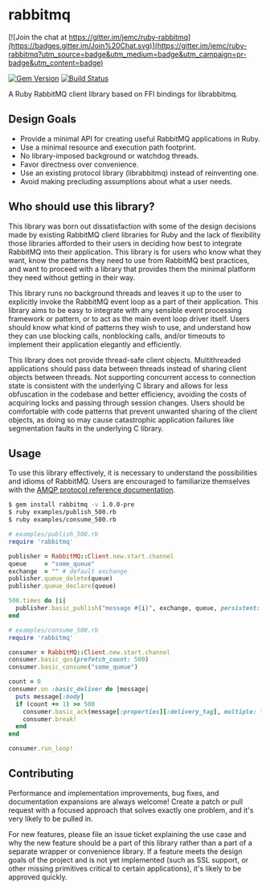 # rabbitmq

[![Join the chat at https://gitter.im/jemc/ruby-rabbitmq](https://badges.gitter.im/Join%20Chat.svg)](https://gitter.im/jemc/ruby-rabbitmq?utm_source=badge&utm_medium=badge&utm_campaign=pr-badge&utm_content=badge)

[![Gem Version](https://badge.fury.io/rb/rabbitmq.png)](http://badge.fury.io/rb/rabbitmq)
[![Build Status](https://circleci.com/gh/jemc/ruby-rabbitmq/tree/master.svg?style=svg)](https://circleci.com/gh/jemc/ruby-rabbitmq/tree/master)

A Ruby RabbitMQ client library based on FFI bindings for librabbitmq.

## Design Goals

- Provide a minimal API for creating useful RabbitMQ applications in Ruby.
- Use a minimal resource and execution path footprint.
- No library-imposed background or watchdog threads.
- Favor directness over convenience.
- Use an existing protocol library (librabbitmq) instead of reinventing one.
- Avoid making precluding assumptions about what a user needs.

## Who should use this library?

This library was born out dissatisfaction with some of the design decisions made by existing RabbitMQ client libraries for Ruby and the lack of flexibility those libraries afforded to their users in deciding how best to integrate RabbitMQ into their application. This library is for users who know what they want, know the patterns they need to use from RabbitMQ best practices, and want to proceed with a library that provides them the minimal platform they need without getting in their way.

This library runs no background threads and leaves it up to the user to explicitly invoke the RabbitMQ event loop as a part of their application. This library aims to be easy to integrate with any sensible event processing framework or pattern, or to act as the main event loop driver itself. Users should know what kind of patterns they wish to use, and understand how they can use blocking calls, nonblocking calls, and/or timeouts to implement their application elegantly and efficiently.

This library does not provide thread-safe client objects. Multithreaded applications should pass data between threads instead of sharing client objects between threads. Not supporting concurrent access to connection state is consistent with the underlying C library and allows for less obfuscation in the codebase and better efficiency, avoiding the costs of acquiring locks and passing through session changes. Users should be comfortable with code patterns that prevent unwanted sharing of the client objects, as doing so may cause catastrophic application failures like segmentation faults in the underlying C library.

## Usage

To use this library effectively, it is necessary to understand the possibilities and idioms of RabbitMQ. Users are encouraged to familiarize themselves with the [AMQP protocol reference documentation](http://www.rabbitmq.com/amqp-0-9-1-reference.html).

```bash
$ gem install rabbitmq -v 1.0.0-pre
$ ruby examples/publish_500.rb
$ ruby examples/consume_500.rb
```

```ruby
# examples/publish_500.rb
require 'rabbitmq'

publisher = RabbitMQ::Client.new.start.channel
queue     = "some_queue"
exchange  = "" # default exchange
publisher.queue_delete(queue)
publisher.queue_declare(queue)

500.times do |i|
  publisher.basic_publish("message #{i}", exchange, queue, persistent: true)
end
```

```ruby
# examples/consume_500.rb
require 'rabbitmq'

consumer = RabbitMQ::Client.new.start.channel
consumer.basic_qos(prefetch_count: 500)
consumer.basic_consume("some_queue")

count = 0
consumer.on :basic_deliver do |message|
  puts message[:body]
  if (count += 1) >= 500
    consumer.basic_ack(message[:properties][:delivery_tag], multiple: true)
    consumer.break!
  end
end

consumer.run_loop!
```

## Contributing

Performance and implementation improvements, bug fixes, and documentation expansions are always welcome! Create a patch or pull request with a focused approach that solves exactly one problem, and it's very likely to be pulled in.

For new features, please file an issue ticket explaining the use case and why the new feature should be a part of this library rather than a part of a separate wrapper or convenience library. If a feature meets the design goals of the project and is not yet implemented (such as SSL support, or other missing primitives critical to certain applications), it's likely to be approved quickly.
